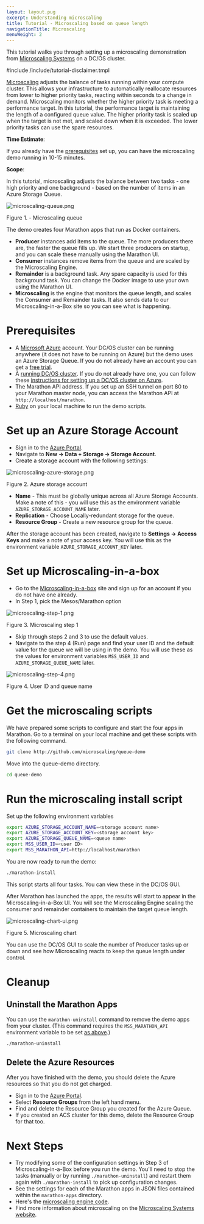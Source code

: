 ```yaml
---
layout: layout.pug
excerpt: Understanding microscaling
title: Tutorial - Microscaling based on queue length
navigationTitle: Microscaling
menuWeight: 2
---
```


This tutorial walks you through setting up a microscaling demonstration from [Microscaling Systems][2] on a DC/OS cluster.


#include /include/tutorial-disclaimer.tmpl

[Microscaling][1] adjusts the balance of tasks running within your compute cluster.
This allows your infrastructure to automatically reallocate
resources from lower to higher priority tasks, reacting within seconds to a change in demand.
Microscaling monitors whether the higher priority task is meeting a performance target. In this tutorial, the performance target is maintaining the length of a configured queue value. The higher priority task is scaled up when the target is not met,
and scaled down when it is exceeded. The lower priority tasks can use the spare resources.  

**Time Estimate**:

If you already have the [prerequisites](#prerequisites) set up, you can have the microscaling demo running in 10-15 minutes.

**Scope**:

In this tutorial, microscaling adjusts the balance between two tasks - one high priority and one background - based on the number of items in  an Azure Storage Queue.

![microscaling-queue.png](/dcos/1.12/img/microscaling-queue.png)
 
 Figure 1. - Microscaling queue

The demo creates four Marathon apps that run as Docker containers.

* **Producer** instances add items to the queue. The more producers there are, the faster the queue fills up. We start three producers on startup, and you can scale these manually using the Marathon UI.
* **Consumer** instances remove items from the queue and are scaled by the Microscaling Engine.
* **Remainder** is a background task. Any spare capacity is used for this background task. You can change the Docker image to use your own using the Marathon UI.
* **Microscaling** is the engine that monitors the queue length, and scales the Consumer and Remainder tasks. It also sends data to our Microscaling-in-a-Box site so you can see what is happening.

# <a name="prerequisites"></a>Prerequisites

* A [Microsoft Azure][3] account. Your DC/OS cluster can be running anywhere (it does not have to be running on Azure) but the demo uses an Azure Storage Queue. If you do not already have an account you can get a [free trial][4].
* A [running DC/OS cluster][5]. If you do not already have one, you can follow these [instructions for setting up a DC/OS cluster on Azure][6].
* The Marathon API address. If you set up an SSH tunnel on port 80 to your Marathon master node, you can access the Marathon API at `http://localhost/marathon`.
* [Ruby][8] on your local machine to run the demo scripts.

# Set up an Azure Storage Account

* Sign in to the [Azure Portal][9].
* Navigate to **New -> Data + Storage -> Storage Account**.
* Create a storage account with the following settings:

![microscaling-azure-storage.png](/dcos/1.12/img/microscaling-azure-storage.png)

Figure 2. Azure storage account

* **Name** - This must be globally unique across all Azure Storage Accounts. Make a note of this - you will use this as the environment variable `AZURE_STORAGE_ACCOUNT_NAME` later.
* **Replication** - Choose Locally-redundant storage for the queue.
* **Resource Group** - Create a new resource group for the queue.

After the storage account has been created, navigate to **Settings -> Access Keys** and make a note of your access key. You will use this as the environment variable `AZURE_STORAGE_ACCOUNT_KEY` later.

# Set up Microscaling-in-a-box

* Go to the [Microscaling-in-a-box][10] site and sign up for an account if you do not have one already.
* In Step 1, pick the Mesos/Marathon option

![microscaling-step-1.png](/dcos/1.12/img/microscaling-step-1.png)

Figure 3. Microscaling step 1

* Skip through steps 2 and 3 to use the default values.
* Navigate to the step 4 (Run) page and find your user ID and the default value for the queue we will be using in the demo. You will use these as the values for environment variables `MSS_USER_ID` and `AZURE_STORAGE_QUEUE_NAME` later.

![microscaling-step-4.png](/dcos/1.12/img/microscaling-step-4.png)

Figure 4. User ID and queue name

# Get the microscaling scripts

We have prepared some scripts to configure and start the four apps in Marathon. Go to a terminal on your local machine and get these scripts with the following command.

``` bash
git clone http://github.com/microscaling/queue-demo
```

Move into the queue-demo directory.

``` bash
cd queue-demo
```

# Run the microscaling install script

Set up the following environment variables

``` bash
export AZURE_STORAGE_ACCOUNT_NAME=<storage account name>
export AZURE_STORAGE_ACCOUNT_KEY=<storage account key>
export AZURE_STORAGE_QUEUE_NAME=<queue name>
export MSS_USER_ID=<user ID>
export MSS_MARATHON_API=http://localhost/marathon
```
You are now ready to run the demo:
``` bash
./marathon-install
```

This script starts all four tasks. You can view these in the DC/OS GUI.  

After Marathon has launched the apps, the results will start to appear in the Microscaling-in-a-Box UI. You will see the Microscaling Engine scaling the consumer and remainder containers to maintain the target queue length.

![microscaling-chart-ui.png](/dcos/1.12/img/microscaling-chart-ui.png)

Figure 5. Microscaling chart

You can use the DC/OS GUI to scale the number of Producer tasks up or down and see how Microscaling reacts to keep the queue length under control.

# Cleanup

## Uninstall the Marathon Apps

You can use the `marathon-uninstall` command to remove the demo apps from your cluster. (This command requires the `MSS_MARATHON_API` environment variable to be set [as above](#run-the-microscaling-install-script).)

``` bash
./marathon-uninstall
```

## Delete the Azure Resources

After you have finished with the demo, you should delete the Azure resources so that you do not get charged.

* Sign in to the [Azure Portal][9].
* Select **Resource Groups** from the left hand menu.
* Find and delete the Resource Group you created for the Azure Queue.
* If you created an ACS cluster for this demo, delete the Resource Group for that too.

# Next Steps

- Try modifying some of the configuration settings in Step 3 of Microscaling-in-a-Box before you run the demo. You'll need to stop the tasks (manually or by running `./marathon-uninstall`) and restart them again with `./marathon-install` to pick up configuration changes.
- See the settings for each of the Marathon apps in JSON files contained within the `marathon-apps` directory.
- Here's the [microscaling engine code][11].
- Find more information about microscaling on the [Microscaling Systems website][2].

[1]: http://microscaling.com
[2]: http://microscaling.com
[3]: http://azure.microsoft.com
[4]: https://azure.microsoft.com/en-us/pricing/free-trial/
[5]: /1.12/installing/
[6]: https://azure.microsoft.com/en-us/documentation/articles/container-service-deployment/

[8]: https://www.ruby-lang.org/en/documentation/installation/
[9]: http://portal.azure.com
[10]: http://app.microscaling.com
[11]: http://github.com/microscaling/microscaling
